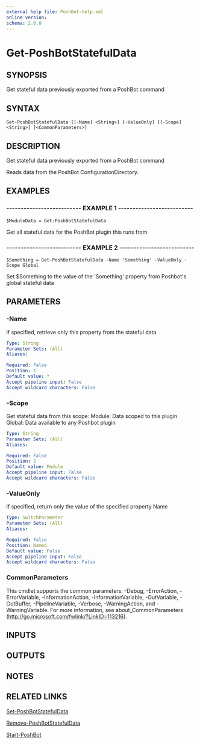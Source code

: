```yaml
---
external help file: PoshBot-help.xml
online version: 
schema: 2.0.0
---
```


# Get-PoshBotStatefulData

## SYNOPSIS
Get stateful data previously exported from a PoshBot command

## SYNTAX

```
Get-PoshBotStatefulData [[-Name] <String>] [-ValueOnly] [[-Scope] <String>] [<CommonParameters>]
```

## DESCRIPTION
Get stateful data previously exported from a PoshBot command

Reads data from the PoshBot ConfigurationDirectory.

## EXAMPLES

### -------------------------- EXAMPLE 1 --------------------------
```
$ModuleData = Get-PoshBotStatefulData
```

Get all stateful data for the PoshBot plugin this runs from

### -------------------------- EXAMPLE 2 --------------------------
```
$Something = Get-PoshBotStatefulData -Name 'Something' -ValueOnly -Scope Global
```

Set $Something to the value of the 'Something' property from Poshbot's global stateful data

## PARAMETERS

### -Name
If specified, retrieve only this property from the stateful data

```yaml
Type: String
Parameter Sets: (All)
Aliases: 

Required: False
Position: 1
Default value: *
Accept pipeline input: False
Accept wildcard characters: False
```

### -Scope
Get stateful data from this scope:
    Module: Data scoped to this plugin 
    Global: Data available to any Poshbot plugin

```yaml
Type: String
Parameter Sets: (All)
Aliases: 

Required: False
Position: 2
Default value: Module
Accept pipeline input: False
Accept wildcard characters: False
```

### -ValueOnly
If specified, return only the value of the specified property Name

```yaml
Type: SwitchParameter
Parameter Sets: (All)
Aliases: 

Required: False
Position: Named
Default value: False
Accept pipeline input: False
Accept wildcard characters: False
```

### CommonParameters
This cmdlet supports the common parameters: -Debug, -ErrorAction, -ErrorVariable, -InformationAction, -InformationVariable, -OutVariable, -OutBuffer, -PipelineVariable, -Verbose, -WarningAction, and -WarningVariable. For more information, see about_CommonParameters (http://go.microsoft.com/fwlink/?LinkID=113216).

## INPUTS

## OUTPUTS

## NOTES

## RELATED LINKS

[Set-PoshBotStatefulData]()

[Remove-PoshBotStatefulData]()

[Start-PoshBot]()


